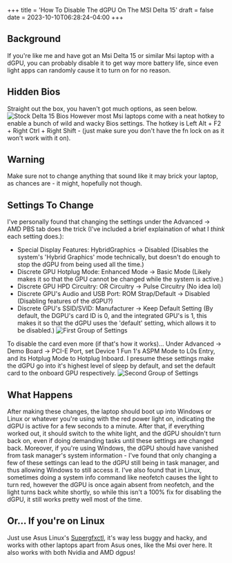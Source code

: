 +++
title = 'How To Disable The dGPU On The MSI Delta 15'
draft = false
date = 2023-10-10T06:28:24-04:00
+++
## Background
If you're like me and have got an Msi Delta 15 or similar Msi laptop with a dGPU, you can probably disable it to get way more battery life, since even light apps can randomly cause it to turn on for no reason.

## Hidden Bios
Straight out the box, you haven't got much options, as seen below.
![Stock Delta 15 Bios](/img/laptop/bios1.jpg)
 However most Msi laptops come with a neat hotkey to enable a bunch of wild and wacky Bios settings. The hotkey is Left Alt + F2 + Right Ctrl + Right Shift - (just make sure you don't have the fn lock on as it won't work with it on).

## Warning
Make sure not to change anything that sound like it may brick your laptop, as chances are - it might, hopefully not though.

## Settings To Change
I've personally found that changing the settings under the Advanced -> AMD PBS tab does the trick (I've included a brief explaination of what I *think* each setting does.):
- Special Display Features: HybridGraphics -> Disabled (Disables the system's 'Hybrid Graphics' mode technically, but doesn't do enough to stop the dGPU from being used all the time.)
- Discrete GPU Hotplug Mode: Enhanced Mode -> Basic Mode (Likely makes it so that the GPU cannot be changed while the system is active.)
- Discrete GPU HPD Circuitry: OR Circuitry -> Pulse Circuitry (No idea lol)
- Discrete GPU's Audio and USB Port: ROM Strap/Default -> Disabled (Disabling features of the dGPU?)
- Discrete GPU's SSID/SVID: Manufacturer -> Keep Default Setting (By default, the DGPU's card ID is 0, and the integrated GPU's is 1, this makes it so that the dGPU uses the 'default' setting, which allows it to be disabled.)
![First Group of Settings](/img/laptop/bios2.jpg)


To disable the card even more (if that's how it works)...
Under Advanced -> Demo Board -> PCI-E Port, set Device 1 Fun 1's ASPM Mode to L0s Entry, and its Hotplug Mode to Hotplug Inboard. I presume these settings make the dGPU go into it's highest level of sleep by default, and set the default card to the onboard GPU respectively.
![Second Group of Settings](/img/laptop/bios3.jpg)

## What Happens
After making these changes, the laptop should boot up into Windows or Linux or whatever you're using with the red power light on, indicating the dGPU is active for a few seconds to a minute. After that, if everything worked out, it should switch to the white light, and the dGPU shouldn't turn back on, even if doing demanding tasks until these settings are changed back. Moreover, if you're using Windows, the dGPU should have vanished from task manager's system information - I've found that only changing a few of these settings can lead to the dGPU still being in task manager, and thus allowing Windows to still access it. I've also found that in Linux, sometimes doing a system info command like neofetch causes the light to turn red, however the dGPU is once again absent from neofetch, and the light turns back white shortly, so while this isn't a 100% fix for disabling the dGPU, it still works pretty well most of the time.

## Or... If you're on Linux
Just use Asus Linux's [Supergfxctl](https://gitlab.com/asus-linux/supergfxctl), it's way less buggy and hacky, and works with other laptops apart from Asus ones, like the Msi over here. It also works with both Nvidia and AMD dgpus!

